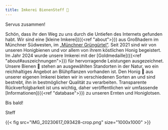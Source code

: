 ```yaml
---
title: Imkerei BienenSteff 🐝
---
```


Servus zusammen!

Schön, dass ihr den Weg zu uns durch die Untiefen des Internets gefunden habt.
Wir sind eine [kleine Imkerei]({{<ref "about">}}) aus Großhadern im Münchner Südwesten, im [„Münchner Grüngürtel“](https://stadt.muenchen.de/infos/muenchner-gruenguertel.html).
Seit 2021 sind wir von unseren Honigbienen und vor allem von ihrem köstlichen Honig begeistert.
Im Jahr 2024 wurde unsere Imkerei mit der [Goldmedaille]({{<ref "about#auszeichnungen">}}) für hervorragende Leistungen ausgezeichnet.
Unsere Bienen 🐝 stehen an ausgewählten Standorten in der Natur, wo ein reichhaltiges Angebot an Blühpflanzen vorhanden ist.
Den Honig 🍯 aus unserer eigenen Imkerei bieten wir in verschiedenen Sorten an und sind bestrebt, ihn in bestmöglicher Qualität zu verarbeiten.
Transparente Rückverfolgbarkeit ist uns wichtig, daher veröffentlichen wir umfassende [Informationen]({{<ref "database">}}) zu unseren Ernten und Honiglotsen.

Bis bald!

Steff

{{< fig src="IMG_20230617_093428-crop.png" size="1000x1000" >}}
